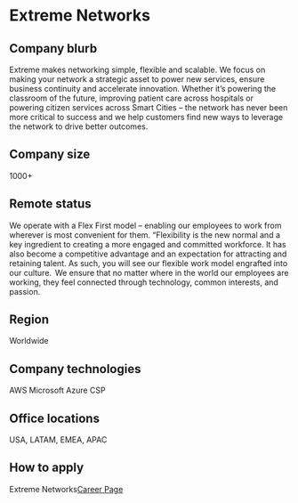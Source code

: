 # Extreme Networks

## Company blurb

Extreme makes networking simple, flexible and scalable. We focus on making your network a strategic asset to power new services, ensure business continuity and accelerate innovation. Whether it’s powering the classroom of the future, improving patient care across hospitals or powering citizen services across Smart Cities – the network has never been more critical to success and we help customers find new ways to leverage the network to drive better outcomes.

## Company size

1000+

## Remote status

We operate with a Flex First model – enabling our employees to work from wherever is most convenient for them. “Flexibility is the new normal and a key ingredient to creating a more engaged and committed workforce. It has also become a competitive advantage and an expectation for attracting and retaining talent. As such, you will see our flexible work model engrafted into our culture.  We ensure that no matter where in the world our employees are working, they feel connected through technology, common interests, and passion. 

## Region

Worldwide

## Company technologies

AWS
Microsoft Azure
CSP

## Office locations

USA, LATAM, EMEA, APAC


## How to apply
Extreme Networks[Career Page](https://www.extremenetworks.com/about-extreme-networks/career/)